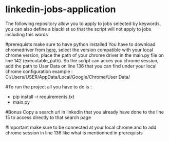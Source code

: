# linkedin-jobs-application
The following repository allow you to apply to jobs selected by keywords, you can also define a blacklist so that the script will not apply to jobs including this words

#prerequists
make sure to have python installed
You have to download chromedriver from [here](https://chromedriver.chromium.org/downloads), select the version compatible with your local chrome version, place the path of your chrome driver in the main.py file on line 142 (executable_path).
So the script can acces you chrome session, add the path to User Data on line 136 that you can find under your local chrome configuration example : C:/Users/USER/AppData/Local/Google/Chrome/User Data/

#To run the project 
all you have to do is : 
- pip install -r requirements.txt
- main.py

#Bonus
Copy a search url in linkedin that you already have done to the line 15 to access directly to that search page

#Important 
make sure to be connected at your local chrome and to add chrome session in line 136 like what is mentionned in prerequists
